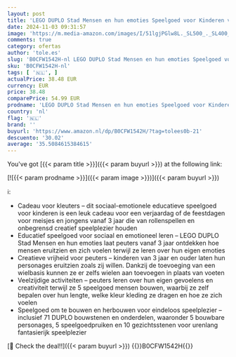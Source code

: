 ```yaml
---
layout: post
title: 'LEGO DUPLO Stad Mensen en hun emoties Speelgoed voor Kinderen vanaf 3 Jaar  Set met 5 Personages met 10 gezichten en 71 Bouwstenen voor urenlang Spelen en Combineren  Cadeau voor Kleuters 10423'
date: 2024-11-03 09:31:57
image: 'https://m.media-amazon.com/images/I/51lgjPGlw8L._SL500_._SL400_.jpg'
comments: true
category: ofertas
author: 'tole.es'
slug: 'B0CFW1542H-nl LEGO DUPLO Stad Mensen en hun emoties Speelgoed voor...'
sku: 'B0CFW1542H-nl'
tags: [ '🇳🇱', ]
actualPrice: 38.48 EUR
currency: EUR
price: 38.48
comparePrice: 54.99 EUR
prodname: 'LEGO DUPLO Stad Mensen en hun emoties Speelgoed voor Kinderen vanaf 3 Jaar  Set met 5 Personages met 10 gezichten en 71 Bouwstenen voor urenlang Spelen en Combineren  Cadeau voor Kleuters 10423'
country: 'nl'
flag: '🇳🇱'
brand: ''
buyurl: 'https://www.amazon.nl/dp/B0CFW1542H/?tag=tolees0b-21'
descuento: '30.02'
average: '35.5084615384615'
---
```


You've got [{{< param title >}}]({{< param buyurl >}}) at the following link:

[![{{< param prodname >}}]({{< param image >}})]({{< param buyurl >}})

ℹ️:

- Cadeau voor kleuters – dit sociaal-emotionele educatieve speelgoed voor kinderen is een leuk cadeau voor een verjaardag of de feestdagen voor meisjes en jongens vanaf 3 jaar die van rollenspellen en onbegrensd creatief speelplezier houden
- Educatief speelgoed voor sociaal en emotioneel leren – LEGO DUPLO Stad Mensen en hun emoties laat peuters vanaf 3 jaar ontdekken hoe mensen eruitzien en zich voelen terwijl ze leren over hun eigen emoties
- Creatieve vrijheid voor peuters – kinderen van 3 jaar en ouder laten hun personages eruitzien zoals zij willen. Dankzij de toevoeging van een wielbasis kunnen ze er zelfs wielen aan toevoegen in plaats van voeten
- Veelzijdige activiteiten – peuters leren over hun eigen gevoelens en creativiteit terwijl ze 5 speelgoed mensen bouwen, waarbij ze zelf bepalen over hun lengte, welke kleur kleding ze dragen en hoe ze zich voelen
- Speelgoed om te bouwen en herbouwen voor eindeloos speelplezier – inclusief 71 DUPLO bouwstenen en onderdelen, waaronder 5 bouwbare personages, 5 speelgoedpruiken en 10 gezichtsstenen voor urenlang fantasierijk speelplezier

[🛒 Check the deal!!]({{< param buyurl >}})
{{<world>}}B0CFW1542H{{</world>}}
